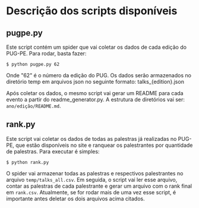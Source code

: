 # Descrição dos scripts disponíveis

## pugpe.py

Este script contém um spider que vai coletar os dados de cada edição do PUG-PE. Para rodar, basta fazer:

    $ python pugpe.py 62

Onde "62" é o número da edição do PUG. Os dados serão armazenados no diretório temp em arquivos json no seguinte formato: talks_{edition}.json

Após coletar os dados, o mesmo script vai gerar um README para cada evento a partir do readme_generator.py.
A estrutura de diretórios vai ser: `ano/edição/README.md`.

## rank.py

Este script vai coletar os dados de todas as palestras já realizadas no PUG-PE, que estão disponíveis no site e ranquear os palestrantes por quantidade de palestras. Para executar é simples:

    $ python rank.py

O spider vai armazenar todas as palestras e respectivos palestrantes no arquivo `temp/talks_all.csv`.
Em seguida, o script vai ler esse arquivo, contar as palestras de cada palestrante e gerar um arquivo com o rank final em `rank.csv`.
Atualmente, se for rodar mais de uma vez esse script, é importante antes deletar os dois arquivos acima citados.